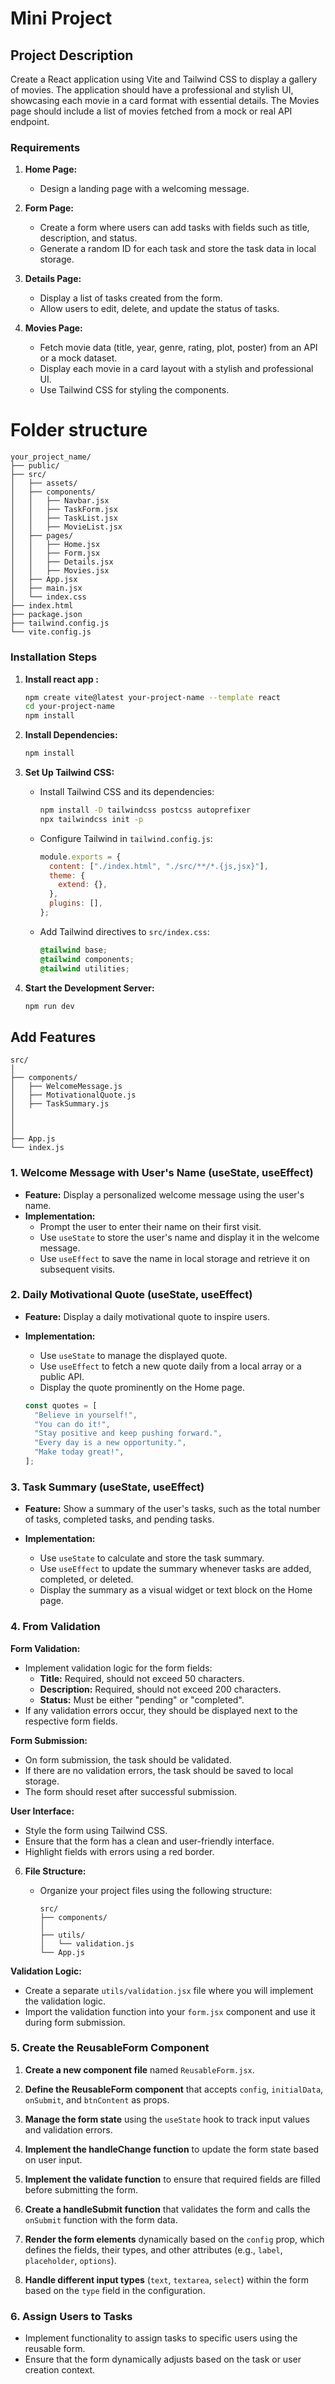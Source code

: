 # Mini Project

## Project Description

Create a React application using Vite and Tailwind CSS to display a gallery of movies. The application should have a professional and stylish UI, showcasing each movie in a card format with essential details. The Movies page should include a list of movies fetched from a mock or real API endpoint.

### Requirements

1. **Home Page:**

   - Design a landing page with a welcoming message.

2. **Form Page:**

   - Create a form where users can add tasks with fields such as title, description, and status.
   - Generate a random ID for each task and store the task data in local storage.

3. **Details Page:**

   - Display a list of tasks created from the form.
   - Allow users to edit, delete, and update the status of tasks.

4. **Movies Page:**
   - Fetch movie data (title, year, genre, rating, plot, poster) from an API or a mock dataset.
   - Display each movie in a card layout with a stylish and professional UI.
   - Use Tailwind CSS for styling the components.

# Folder structure

```
your_project_name/
├── public/
├── src/
│   ├── assets/
│   ├── components/
│   │   ├── Navbar.jsx
│   │   ├── TaskForm.jsx
│   │   ├── TaskList.jsx
│   │   ├── MovieList.jsx
│   ├── pages/
│   │   ├── Home.jsx
│   │   ├── Form.jsx
│   │   ├── Details.jsx
│   │   ├── Movies.jsx
│   ├── App.jsx
│   ├── main.jsx
│   └── index.css
├── index.html
├── package.json
├── tailwind.config.js
└── vite.config.js
```

### Installation Steps

1. **Install react app :**

   ```bash
   npm create vite@latest your-project-name --template react
   cd your-project-name
   npm install

   ```

2. **Install Dependencies:**

   ```bash
   npm install
   ```

3. **Set Up Tailwind CSS:**

   - Install Tailwind CSS and its dependencies:

     ```bash
     npm install -D tailwindcss postcss autoprefixer
     npx tailwindcss init -p
     ```

   - Configure Tailwind in `tailwind.config.js`:

     ```javascript
     module.exports = {
       content: ["./index.html", "./src/**/*.{js,jsx}"],
       theme: {
         extend: {},
       },
       plugins: [],
     };
     ```

   - Add Tailwind directives to `src/index.css`:

     ```css
     @tailwind base;
     @tailwind components;
     @tailwind utilities;
     ```

4. **Start the Development Server:**

   ```bash
   npm run dev
   ```

## Add Features

```
src/
│
├── components/
│   ├── WelcomeMessage.js
│   ├── MotivationalQuote.js
│   ├── TaskSummary.js
│
│
│
├── App.js
└── index.js

```

### 1. **Welcome Message with User's Name (useState, useEffect)**

- **Feature:** Display a personalized welcome message using the user's name.
- **Implementation:**
  - Prompt the user to enter their name on their first visit.
  - Use `useState` to store the user's name and display it in the welcome message.
  - Use `useEffect` to save the name in local storage and retrieve it on subsequent visits.

### 2. **Daily Motivational Quote (useState, useEffect)**

- **Feature:** Display a daily motivational quote to inspire users.
- **Implementation:**

  - Use `useState` to manage the displayed quote.
  - Use `useEffect` to fetch a new quote daily from a local array or a public API.
  - Display the quote prominently on the Home page.

  ```js
  const quotes = [
    "Believe in yourself!",
    "You can do it!",
    "Stay positive and keep pushing forward.",
    "Every day is a new opportunity.",
    "Make today great!",
  ];
  ```

### 3. **Task Summary (useState, useEffect)**

- **Feature:** Show a summary of the user's tasks, such as the total number of tasks, completed tasks, and pending tasks.
- **Implementation:**

  - Use `useState` to calculate and store the task summary.
  - Use `useEffect` to update the summary whenever tasks are added, completed, or deleted.
  - Display the summary as a visual widget or text block on the Home page.

### 4. From Validation

**Form Validation:**

- Implement validation logic for the form fields:
  - **Title:** Required, should not exceed 50 characters.
  - **Description:** Required, should not exceed 200 characters.
  - **Status:** Must be either "pending" or "completed".
- If any validation errors occur, they should be displayed next to the respective form fields.

**Form Submission:**

- On form submission, the task should be validated.
- If there are no validation errors, the task should be saved to local storage.
- The form should reset after successful submission.

**User Interface:**

- Style the form using Tailwind CSS.
- Ensure that the form has a clean and user-friendly interface.
- Highlight fields with errors using a red border.

6. **File Structure:**

   - Organize your project files using the following structure:
     ```
     src/
     ├── components/
     │
     ├── utils/
     │   └── validation.js
     └── App.js
     ```

**Validation Logic:**

- Create a separate `utils/validation.jsx` file where you will implement the validation logic.
- Import the validation function into your `form.jsx` component and use it during form submission.

### 5. Create the ReusableForm Component

1. **Create a new component file** named `ReusableForm.jsx`.

2. **Define the ReusableForm component** that accepts `config`, `initialData`, `onSubmit`, and `btnContent` as props.
3. **Manage the form state** using the `useState` hook to track input values and validation errors.

4. **Implement the handleChange function** to update the form state based on user input.

5. **Implement the validate function** to ensure that required fields are filled before submitting the form.

6. **Create a handleSubmit function** that validates the form and calls the `onSubmit` function with the form data.

7. **Render the form elements** dynamically based on the `config` prop, which defines the fields, their types, and other attributes (e.g., `label`, `placeholder`, `options`).

8. **Handle different input types** (`text`, `textarea`, `select`) within the form based on the `type` field in the configuration.

### 6. Assign Users to Tasks

- Implement functionality to assign tasks to specific users using the reusable form.
- Ensure that the form dynamically adjusts based on the task or user creation context.
